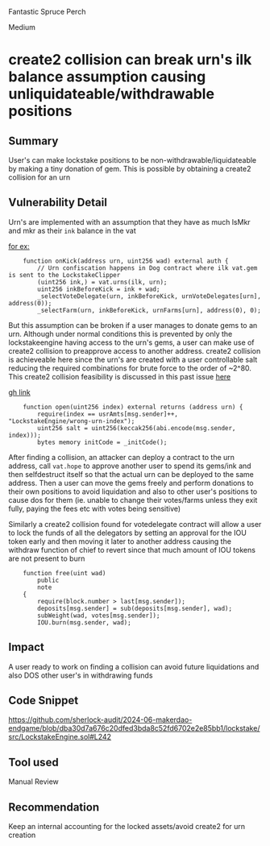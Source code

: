 Fantastic Spruce Perch

Medium

# create2 collision can break urn's ilk balance assumption causing unliquidateable/withdrawable positions

## Summary
User's can make lockstake positions to be non-withdrawable/liquidateable by making a tiny donation of gem. This is possible by obtaining a create2 collision for an urn 

## Vulnerability Detail
Urn's are implemented with an assumption that they have as much lsMkr and mkr as their `ink` balance in the vat 

[for ex:](https://github.com/sherlock-audit/2024-06-makerdao-endgame/blob/dba30d7a676c20dfed3bda8c52fd6702e2e85bb1/lockstake/src/LockstakeEngine.sol#L422-L427)
```solidity
    function onKick(address urn, uint256 wad) external auth {
        // Urn confiscation happens in Dog contract where ilk vat.gem is sent to the LockstakeClipper
        (uint256 ink,) = vat.urns(ilk, urn);
        uint256 inkBeforeKick = ink + wad;
        _selectVoteDelegate(urn, inkBeforeKick, urnVoteDelegates[urn], address(0));
        _selectFarm(urn, inkBeforeKick, urnFarms[urn], address(0), 0);
```

But this assumption can be broken if a user manages to donate gems to an urn. Although under normal conditions this is prevented by only the lockstakeengine having access to the urn's gems, a user can make use of create2 collision to preapprove access to another address. create2 collision is achieveable here since the urn's are created with a user controllable salt reducing the required combinations for brute force to the order of ~2^80. This create2 collision feasibility is discussed in this past issue [here](https://github.com/sherlock-audit/2023-12-arcadia-judging/issues/59)

[gh link](https://github.com/sherlock-audit/2024-06-makerdao-endgame/blob/dba30d7a676c20dfed3bda8c52fd6702e2e85bb1/lockstake/src/LockstakeEngine.sol#L238-L241)
```solidity
    function open(uint256 index) external returns (address urn) {
        require(index == usrAmts[msg.sender]++, "LockstakeEngine/wrong-urn-index");
        uint256 salt = uint256(keccak256(abi.encode(msg.sender, index)));
        bytes memory initCode = _initCode();
```

After finding a collision, an attacker can deploy a contract to the urn address, call `vat.hope` to approve another user to spend its gems/ink and then selfdestruct itself so that the actual urn can be deployed to the same address. Then a user can move the gems freely and perform donations to their own positions to avoid liquidation and also to other user's positions to cause dos for them (ie. unable to change their votes/farms unless they exit fully, paying the fees etc with votes being sensitive)

Similarly a create2 collision found for votedelegate contract will allow a user to lock the funds of all the delegators by setting an approval for the IOU token early and then moving it later to another address causing the withdraw function of chief to revert since that much amount of IOU tokens are not present to burn
```solidity
    function free(uint wad)
        public
        note
    {
        require(block.number > last[msg.sender]);
        deposits[msg.sender] = sub(deposits[msg.sender], wad);
        subWeight(wad, votes[msg.sender]);
        IOU.burn(msg.sender, wad);
```
## Impact
A user ready to work on finding a collision can avoid future liquidations and also DOS other user's in withdrawing funds  

## Code Snippet
https://github.com/sherlock-audit/2024-06-makerdao-endgame/blob/dba30d7a676c20dfed3bda8c52fd6702e2e85bb1/lockstake/src/LockstakeEngine.sol#L242

## Tool used
Manual Review

## Recommendation
Keep an internal accounting for the locked assets/avoid create2 for urn creation